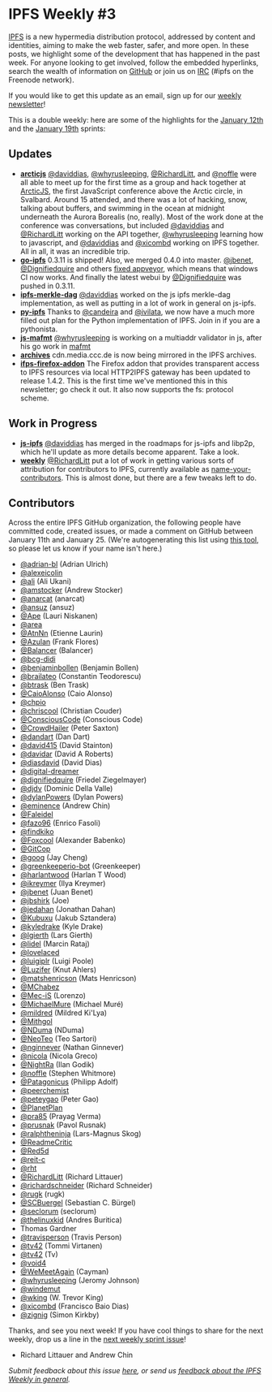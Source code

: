 # IPFS Weekly #3

[IPFS](//ipfs.io/) is a new hypermedia distribution protocol, addressed by content and identities, aiming to make the web faster, safer, and more open. In these posts, we highlight some of the development that has happened in the past week. For anyone looking to get involved, follow the embedded hyperlinks, search the wealth of information on [GitHub](//github.com/ipfs) or join us on [IRC](//webchat.freenode.net/?channels=ipfs) (#ipfs on the Freenode network).

If you would like to get this update as an email, sign up for our [weekly newsletter](//tinyletter.com/ipfsweekly)!

This is a double weekly: here are some of the highlights for the [January 12th](//github.com/ipfs/pm/issues/79) and the [January 19th](https://github.com/ipfs/pm/issues/83) sprints:

## Updates

* [**arcticjs**](//arcticjs.club) [@daviddias](//github.com/daviddias), [@whyrusleeping](//github.com/whyrusleeping), [@RichardLitt](//github.com/RichardLitt), and [@noffle](//github.com/noffle) were all able to meet up for the first time as a group and hack together at [ArcticJS](//arcticjs.club), the first JavaScript conference above the Arctic circle, in Svalbard. Around 15 attended, and there was a lot of hacking, snow, talking about buffers, and swimming in the ocean at midnight underneath the Aurora Borealis (no, really). Most of the work done at the conference was conversations, but included [@daviddias](//github.com/daviddias) and [@RichardLitt](//github.com/RichardLitt) working on the API together, [@whyrusleeping](//github.com/whyrusleeping) learning how to javascript, and [@daviddias](//github.com/daviddias) and [@xicombd](//github.com/xicombd) working on IPFS together. All in all, it was an incredible trip.
* [**go-ipfs**](//github.com/ipfs/go-ipfs) 0.3.11 is shipped! Also, we merged 0.4.0 into master. [@jbenet](//github.com/jbenet), [@Dignifiedquire](//github.com/Dignifiedquire) and others [fixed appveyor](//github.com/ipfs/go-ipfs/pull/2137), which means that windows CI now works. And finally the latest webui by [@Dignifiedquire](//github.com/Dignifiedquire) was pushed in 0.3.11.
* [**ipfs-merkle-dag**](//github.com/vijayee/ipfs-merkle-dag) [@daviddias](//github.com/daviddias) worked on the js ipfs merkle-dag implementation, as well as putting in a lot of work in general on js-ipfs.
* [**py-ipfs**](//github.com/ipfs/py-ipfs) Thanks to [@candeira](//github.com/candeira) and [@ivilata](//github.com/ivilata), we now have a much more filled out plan for the Python implementation of IPFS. Join in if you are a pythonista.
* [**js-mafmt**](//github.com/whyrusleeping/js-mafmt) [@whyrusleeping](//github.com/whyrusleeping) is working on a multiaddr validator in js, after his go work in [mafmt](//github.com/whyrusleeping/mafmt)
* [**archives**](//github.com/ipfs/archive) cdn.media.ccc.de is now being mirrored in the IPFS archives.
* [**ifps-firefox-addon**](//github.com/lidel/ipfs-firefox-addon/releases/tag/v1.4.2) The Firefox addon that provides transparent access to IPFS resources via local HTTP2IPFS gateway has been updated to release 1.4.2. This is the first time we've mentioned this in this newsletter; go check it out. It also now supports the fs: protocol scheme.

## Work in Progress
* [**js-ipfs**](//github.com/ipfs/pm) [@daviddias](//github.com/daviddias) has merged in the roadmaps for js-ipfs and libp2p, which he'll update as more details become apparent. Take a look.
* [**weekly**](//github.com/ipfs/weekly) [@RichardLitt](//github.com/RichardLitt) put a lot of work in getting various sorts of attribution for contributors to IPFS, currently available as [name-your-contributors](//github.com/RichardLitt/name-your-contributors). This is almost done, but there are a few tweaks left to do.

## Contributors

Across the entire IPFS GitHub organization, the following people have committed code, created issues, or made a comment on GitHub between January 11th and January 25. (We're autogenerating this list using [this tool](//github.com/ipfs/weekly/blob/master/tools/get_commits.py), so please let us know if your name isn't here.)

- [@adrian-bl](//github.com/adrian-bl) (Adrian Ulrich)
- [@alexeicolin](//github.com/alexeicolin)
- [@ali](//github.com/ali) (Ali Ukani)
- [@amstocker](//github.com/amstocker) (Andrew Stocker)
- [@anarcat](//github.com/anarcat) (anarcat)
- [@ansuz](//github.com/ansuz) (ansuz)
- [@Ape](//github.com/Ape) (Lauri Niskanen)
- [@area](//github.com/area)
- [@AtnNn](//github.com/AtnNn) (Etienne Laurin)
- [@Azulan](//github.com/Azulan) (Frank Flores)
- [@Balancer](//github.com/Balancer) (Balancer)
- [@bcg-didi](//github.com/bcg-didi)
- [@benjaminbollen](//github.com/benjaminbollen) (Benjamin Bollen)
- [@brailateo](//github.com/brailateo) (Constantin Teodorescu)
- [@btrask](//github.com/btrask) (Ben Trask)
- [@CaioAlonso](//github.com/CaioAlonso) (Caio Alonso)
- [@chpio](//github.com/chpio)
- [@chriscool](//github.com/chriscool) (Christian Couder)
- [@ConsciousCode](//github.com/ConsciousCode) (Conscious Code)
- [@CrowdHailer](//github.com/CrowdHailer) (Peter Saxton)
- [@dandart](//github.com/dandart) (Dan Dart)
- [@david415](//github.com/david415) (David Stainton)
- [@davidar](//github.com/davidar) (David A Roberts)
- [@diasdavid](//github.com/diasdavid) (David Dias)
- [@digital-dreamer](//github.com/digital-dreamer)
- [@dignifiedquire](//github.com/dignifiedquire) (Friedel Ziegelmayer)
- [@djdv](//github.com/djdv) (Dominic Della Valle)
- [@dylanPowers](//github.com/dylanPowers) (Dylan Powers)
- [@eminence](//github.com/eminence) (Andrew Chin)
- [@Faleidel](//github.com/Faleidel)
- [@fazo96](//github.com/fazo96) (Enrico Fasoli)
- [@findkiko](//github.com/findkiko)
- [@Foxcool](//github.com/Foxcool) (Alexander Babenko)
- [@GitCop](//github.com/GitCop)
- [@goog](//github.com/goog) (Jay Cheng)
- [@greenkeeperio-bot](//github.com/greenkeeperio-bot) (Greenkeeper)
- [@harlantwood](//github.com/harlantwood) (Harlan T Wood)
- [@ikreymer](//github.com/ikreymer) (Ilya Kreymer)
- [@jbenet](//github.com/jbenet) (Juan Benet)
- [@jbshirk](//github.com/jbshirk) (Joe)
- [@jedahan](//github.com/jedahan) (Jonathan Dahan)
- [@Kubuxu](//github.com/Kubuxu) (Jakub Sztandera)
- [@kyledrake](//github.com/kyledrake) (Kyle Drake)
- [@lgierth](//github.com/lgierth) (Lars Gierth)
- [@lidel](//github.com/lidel) (Marcin Rataj)
- [@lovelaced](//github.com/lovelaced)
- [@luigiplr](//github.com/luigiplr) (Luigi Poole)
- [@Luzifer](//github.com/Luzifer) (Knut Ahlers)
- [@matshenricson](//github.com/matshenricson) (Mats Henricson)
- [@MChabez](//github.com/MChabez)
- [@Mec-iS](//github.com/Mec-iS) (Lorenzo)
- [@MichaelMure](//github.com/MichaelMure) (Michael Muré)
- [@mildred](//github.com/mildred) (Mildred Ki'Lya)
- [@Mithgol](//github.com/Mithgol)
- [@NDuma](//github.com/NDuma) (NDuma)
- [@NeoTeo](//github.com/NeoTeo) (Teo Sartori)
- [@nginnever](//github.com/nginnever) (Nathan Ginnever)
- [@nicola](//github.com/nicola) (Nicola Greco)
- [@NightRa](//github.com/NightRa) (Ilan Godik)
- [@noffle](//github.com/noffle) (Stephen Whitmore)
- [@Patagonicus](//github.com/Patagonicus) (Philipp Adolf)
- [@peerchemist](//github.com/peerchemist)
- [@peteygao](//github.com/peteygao) (Peter Gao)
- [@PlanetPlan](//github.com/PlanetPlan)
- [@pra85](//github.com/pra85) (Prayag Verma)
- [@prusnak](//github.com/prusnak) (Pavol Rusnak)
- [@ralphtheninja](//github.com/ralphtheninja) (Lars-Magnus Skog)
- [@ReadmeCritic](//github.com/ReadmeCritic)
- [@Red5d](//github.com/Red5d)
- [@reit-c](//github.com/reit-c)
- [@rht](//github.com/rht)
- [@RichardLitt](//github.com/RichardLitt) (Richard Littauer)
- [@richardschneider](//github.com/richardschneider) (Richard Schneider)
- [@rugk](//github.com/rugk) (rugk)
- [@SCBuergel](//github.com/SCBuergel) (Sebastian C. Bürgel)
- [@seclorum](//github.com/seclorum) (seclorum)
- [@thelinuxkid](//github.com/thelinuxkid) (Andres Buritica)
- Thomas Gardner
- [@travisperson](//github.com/travisperson) (Travis Person)
- [@tv42](//github.com/tv42) (Tommi Virtanen)
- [@tv42](//github.com/tv42) (Tv)
- [@void4](//github.com/void4)
- [@WeMeetAgain](//github.com/WeMeetAgain) (Cayman)
- [@whyrusleeping](//github.com/whyrusleeping) (Jeromy Johnson)
- [@windemut](//github.com/windemut)
- [@wking](//github.com/wking) (W. Trevor King)
- [@xicombd](//github.com/xicombd) (Francisco Baio Dias)
- [@zignig](//github.com/zignig) (Simon Kirkby)

Thanks, and see you next week!  If you have cool things to share for the next weekly, drop us a line in the [next weekly sprint issue](//github.com/ipfs/pm/issues/83)!

- Richard Littauer and Andrew Chin

_Submit feedback about this issue [here](//github.com/ipfs/weekly/issues/10), or send us [feedback about the IPFS Weekly in general](//github.com/ipfs/weekly/issues/7)._
